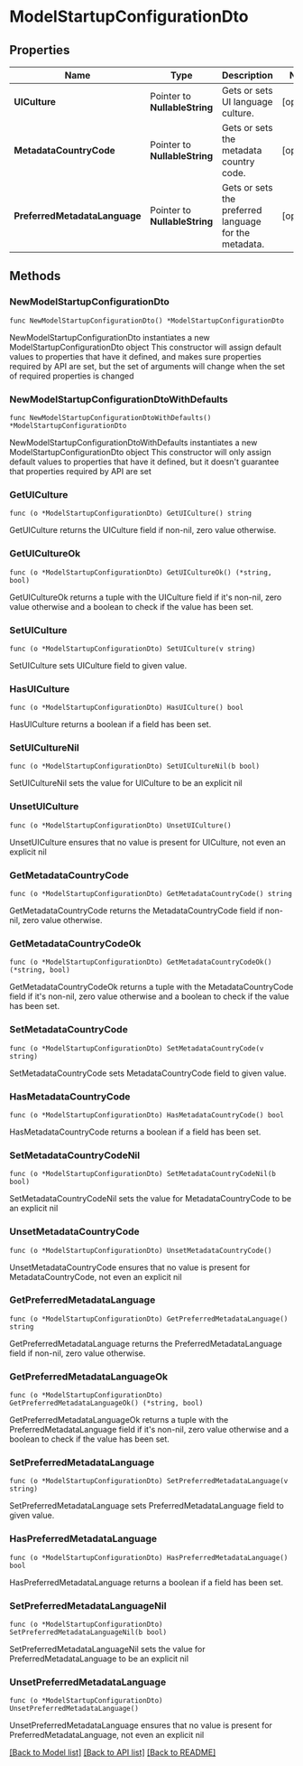 # ModelStartupConfigurationDto

## Properties

Name | Type | Description | Notes
------------ | ------------- | ------------- | -------------
**UICulture** | Pointer to **NullableString** | Gets or sets UI language culture. | [optional] 
**MetadataCountryCode** | Pointer to **NullableString** | Gets or sets the metadata country code. | [optional] 
**PreferredMetadataLanguage** | Pointer to **NullableString** | Gets or sets the preferred language for the metadata. | [optional] 

## Methods

### NewModelStartupConfigurationDto

`func NewModelStartupConfigurationDto() *ModelStartupConfigurationDto`

NewModelStartupConfigurationDto instantiates a new ModelStartupConfigurationDto object
This constructor will assign default values to properties that have it defined,
and makes sure properties required by API are set, but the set of arguments
will change when the set of required properties is changed

### NewModelStartupConfigurationDtoWithDefaults

`func NewModelStartupConfigurationDtoWithDefaults() *ModelStartupConfigurationDto`

NewModelStartupConfigurationDtoWithDefaults instantiates a new ModelStartupConfigurationDto object
This constructor will only assign default values to properties that have it defined,
but it doesn't guarantee that properties required by API are set

### GetUICulture

`func (o *ModelStartupConfigurationDto) GetUICulture() string`

GetUICulture returns the UICulture field if non-nil, zero value otherwise.

### GetUICultureOk

`func (o *ModelStartupConfigurationDto) GetUICultureOk() (*string, bool)`

GetUICultureOk returns a tuple with the UICulture field if it's non-nil, zero value otherwise
and a boolean to check if the value has been set.

### SetUICulture

`func (o *ModelStartupConfigurationDto) SetUICulture(v string)`

SetUICulture sets UICulture field to given value.

### HasUICulture

`func (o *ModelStartupConfigurationDto) HasUICulture() bool`

HasUICulture returns a boolean if a field has been set.

### SetUICultureNil

`func (o *ModelStartupConfigurationDto) SetUICultureNil(b bool)`

 SetUICultureNil sets the value for UICulture to be an explicit nil

### UnsetUICulture
`func (o *ModelStartupConfigurationDto) UnsetUICulture()`

UnsetUICulture ensures that no value is present for UICulture, not even an explicit nil
### GetMetadataCountryCode

`func (o *ModelStartupConfigurationDto) GetMetadataCountryCode() string`

GetMetadataCountryCode returns the MetadataCountryCode field if non-nil, zero value otherwise.

### GetMetadataCountryCodeOk

`func (o *ModelStartupConfigurationDto) GetMetadataCountryCodeOk() (*string, bool)`

GetMetadataCountryCodeOk returns a tuple with the MetadataCountryCode field if it's non-nil, zero value otherwise
and a boolean to check if the value has been set.

### SetMetadataCountryCode

`func (o *ModelStartupConfigurationDto) SetMetadataCountryCode(v string)`

SetMetadataCountryCode sets MetadataCountryCode field to given value.

### HasMetadataCountryCode

`func (o *ModelStartupConfigurationDto) HasMetadataCountryCode() bool`

HasMetadataCountryCode returns a boolean if a field has been set.

### SetMetadataCountryCodeNil

`func (o *ModelStartupConfigurationDto) SetMetadataCountryCodeNil(b bool)`

 SetMetadataCountryCodeNil sets the value for MetadataCountryCode to be an explicit nil

### UnsetMetadataCountryCode
`func (o *ModelStartupConfigurationDto) UnsetMetadataCountryCode()`

UnsetMetadataCountryCode ensures that no value is present for MetadataCountryCode, not even an explicit nil
### GetPreferredMetadataLanguage

`func (o *ModelStartupConfigurationDto) GetPreferredMetadataLanguage() string`

GetPreferredMetadataLanguage returns the PreferredMetadataLanguage field if non-nil, zero value otherwise.

### GetPreferredMetadataLanguageOk

`func (o *ModelStartupConfigurationDto) GetPreferredMetadataLanguageOk() (*string, bool)`

GetPreferredMetadataLanguageOk returns a tuple with the PreferredMetadataLanguage field if it's non-nil, zero value otherwise
and a boolean to check if the value has been set.

### SetPreferredMetadataLanguage

`func (o *ModelStartupConfigurationDto) SetPreferredMetadataLanguage(v string)`

SetPreferredMetadataLanguage sets PreferredMetadataLanguage field to given value.

### HasPreferredMetadataLanguage

`func (o *ModelStartupConfigurationDto) HasPreferredMetadataLanguage() bool`

HasPreferredMetadataLanguage returns a boolean if a field has been set.

### SetPreferredMetadataLanguageNil

`func (o *ModelStartupConfigurationDto) SetPreferredMetadataLanguageNil(b bool)`

 SetPreferredMetadataLanguageNil sets the value for PreferredMetadataLanguage to be an explicit nil

### UnsetPreferredMetadataLanguage
`func (o *ModelStartupConfigurationDto) UnsetPreferredMetadataLanguage()`

UnsetPreferredMetadataLanguage ensures that no value is present for PreferredMetadataLanguage, not even an explicit nil

[[Back to Model list]](../README.md#documentation-for-models) [[Back to API list]](../README.md#documentation-for-api-endpoints) [[Back to README]](../README.md)


